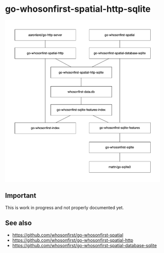 # go-whosonfirst-spatial-http-sqlite

![](docs/arch.jpg)

## Important

This is work in progress and not properly documented yet.

## See also

* https://github.com/whosonfirst/go-whosonfirst-spatial
* https://github.com/whosonfirst/go-whosonfirst-spatial-http
* https://github.com/whosonfirst/go-whosonfirst-spatial-database-sqlite

